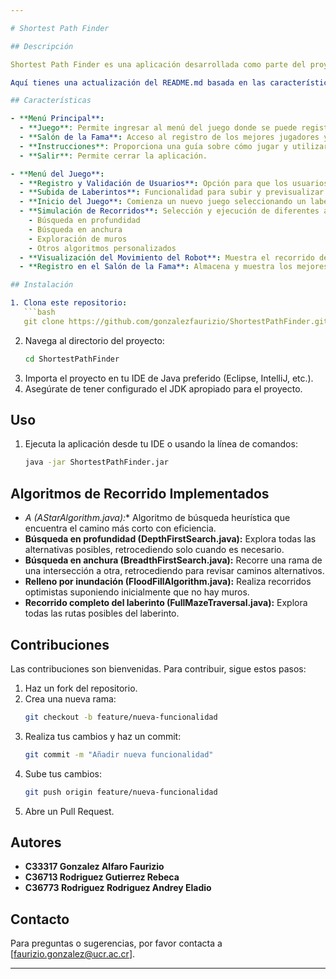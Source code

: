 ```yaml
---

# Shortest Path Finder

## Descripción

Shortest Path Finder es una aplicación desarrollada como parte del proyecto programado de la asignatura IF3001 Algoritmos y Estructuras de Datos en la Universidad de Costa Rica. El objetivo de la aplicación es simular un robot que debe recorrer un laberinto desde una posición inicial hasta encontrar una zona segura en el menor número de pasos posibles. El robot tiene un máximo de 5 intentos para completar el laberinto.

Aquí tienes una actualización del README.md basada en las características observadas en las imágenes proporcionadas:

## Características

- **Menú Principal**: 
  - **Juego**: Permite ingresar al menú del juego donde se puede registrar, subir laberintos, iniciar un nuevo juego y seleccionar algoritmos de recorrido.
  - **Salón de la Fama**: Acceso al registro de los mejores jugadores y sus logros.
  - **Instrucciones**: Proporciona una guía sobre cómo jugar y utilizar las diferentes opciones del juego.
  - **Salir**: Permite cerrar la aplicación.

- **Menú del Juego**:
  - **Registro y Validación de Usuarios**: Opción para que los usuarios se registren y se validen para poder jugar.
  - **Subida de Laberintos**: Funcionalidad para subir y previsualizar laberintos personalizados.
  - **Inicio del Juego**: Comienza un nuevo juego seleccionando un laberinto, un jugador y un algoritmo de recorrido.
  - **Simulación de Recorridos**: Selección y ejecución de diferentes algoritmos de recorrido de laberintos, incluyendo:
    - Búsqueda en profundidad
    - Búsqueda en anchura
    - Exploración de muros
    - Otros algoritmos personalizados
  - **Visualización del Movimiento del Robot**: Muestra el recorrido del robot a través del laberinto seleccionado.
  - **Registro en el Salón de la Fama**: Almacena y muestra los mejores tiempos y rutas completadas por los jugadores.

## Instalación

1. Clona este repositorio:
   ```bash
   git clone https://github.com/gonzalezfaurizio/ShortestPathFinder.git
   ```
2. Navega al directorio del proyecto:
   ```bash
   cd ShortestPathFinder
   ```
3. Importa el proyecto en tu IDE de Java preferido (Eclipse, IntelliJ, etc.).
4. Asegúrate de tener configurado el JDK apropiado para el proyecto.

## Uso

1. Ejecuta la aplicación desde tu IDE o usando la línea de comandos:
   ```bash
   java -jar ShortestPathFinder.jar
   ```
## Algoritmos de Recorrido Implementados

- **A* (AStarAlgorithm.java):** Algoritmo de búsqueda heurística que encuentra el camino más corto con eficiencia.
- **Búsqueda en profundidad (DepthFirstSearch.java):** Explora todas las alternativas posibles, retrocediendo solo cuando es necesario.
- **Búsqueda en anchura (BreadthFirstSearch.java):** Recorre una rama de una intersección a otra, retrocediendo para revisar caminos alternativos.
- **Relleno por inundación (FloodFillAlgorithm.java):** Realiza recorridos optimistas suponiendo inicialmente que no hay muros.
- **Recorrido completo del laberinto (FullMazeTraversal.java):** Explora todas las rutas posibles del laberinto.

## Contribuciones

Las contribuciones son bienvenidas. Para contribuir, sigue estos pasos:

1. Haz un fork del repositorio.
2. Crea una nueva rama:
   ```bash
   git checkout -b feature/nueva-funcionalidad
   ```
3. Realiza tus cambios y haz un commit:
   ```bash
   git commit -m "Añadir nueva funcionalidad"
   ```
4. Sube tus cambios:
   ```bash
   git push origin feature/nueva-funcionalidad
   ```
5. Abre un Pull Request.

## Autores

- **C33317 Gonzalez Alfaro Faurizio**
- **C36713 Rodriguez Gutierrez Rebeca**
- **C36773 Rodriguez Rodriguez Andrey Eladio**

## Contacto

Para preguntas o sugerencias, por favor contacta a [faurizio.gonzalez@ucr.ac.cr].

---
```

